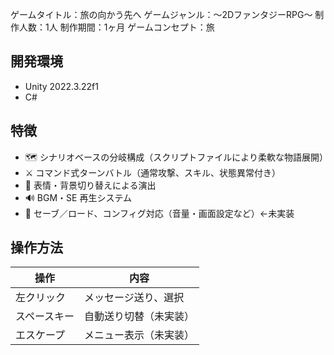 ゲームタイトル：旅の向かう先へ
ゲームジャンル：～2DファンタジーRPG～
制作人数：1人
制作期間：1ヶ月
ゲームコンセプト：旅

## 開発環境

- Unity 2022.3.22f1 
- C#

## 特徴

- 🗺️ シナリオベースの分岐構成（スクリプトファイルにより柔軟な物語展開）
- ⚔️ コマンド式ターンバトル（通常攻撃、スキル、状態異常付き）
- 🎨 表情・背景切り替えによる演出
- 🔊 BGM・SE 再生システム
- 💾 セーブ／ロード、コンフィグ対応（音量・画面設定など）←未実装

  
## 操作方法

| 操作         | 内容                     |
|--------------|-------------------------|
| 左クリック   | メッセージ送り、選択       |
| スペースキー | 自動送り切替（未実装）     |
| エスケープ   | メニュー表示（未実装）     |
